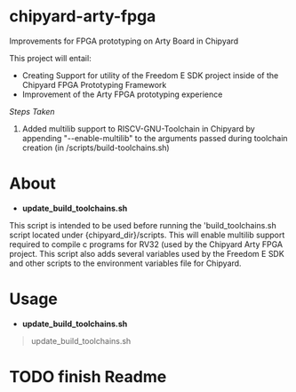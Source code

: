 # chipyard-arty-fpga
Improvements for FPGA prototyping on Arty Board in Chipyard

This project will entail:
* Creating Support for utility of the Freedom E SDK project inside of the Chipyard FPGA Prototyping Framework
* Improvement of the Arty FPGA prototyping experience

*Steps Taken*

1. Added multilib support to RISCV-GNU-Toolchain in Chipyard by appending "--enable-multilib" to the arguments passed during toolchain creation (in /scripts/build-toolchains.sh)


# About

* **update\_build\_toolchains.sh**

This script is intended to be used before running the 'build\_toolchains.sh script located under {chipyard\_dir}/scripts. This will enable multilib support required to compile c programs for RV32 (used by the Chipyard Arty FPGA project. This script also adds several variables used by the Freedom E SDK and other scripts to the environment variables file for Chipyard.

# Usage

* **update\_build\_toolchains.sh**

> update\_build\_toolchains.sh <Path to Freedom E SDK>

# TODO finish Readme
